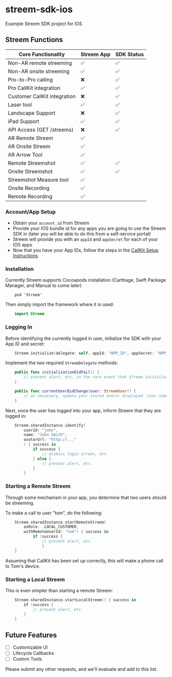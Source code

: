 # streem-sdk-ios
Example Streem SDK project for IOS


## Streem Functions

| Core Functionality                                | Streem App        | SDK Status        |
| ------------------------------------------------- | ----------------- | ----------------- |
| Non-AR remote streeming                           | ✅ 				| ✅                |
| Non-AR onsite streeming                           | ✅ 				| ✅                |
| Pro-to-Pro calling                                | ❌ 				| ✅                |
| Pro CallKit integration                           | ✅ 				| ✅                |
| Customer CallKit integration                      | ❌ 				| ✅                |
| Laser tool                                        | ✅ 				| ✅                |
| Landscape Support                                 | ❌ 				| ✅                |
| iPad Support                                      | ✅ 				| ✅                |
| API Access (GET /streems)                         | ❌ 				| ✅                |
| AR Remote Streem                                  | ✅ 				|                   |
| AR Onsite Streem                                  | ✅ 				|                   |
| AR Arrow Tool                                     | ✅ 				|                   |
| Remote Streemshot                                 | ✅ 				| ✅                |
| Onsite Streemshot                           	    | ✅ 				| ✅                |
| Streemshot Measure tool                           | ✅					|                   |
| Onsite Recording                           	    | ✅ 				|                   |
| Remote Recording                                  | ✅ 				|                   |


### Account/App Setup

* Obtain your `account_id` from Streem
* Provide your IOS bundle id for any apps you are going to use the Streem SDK in (later you will be able to do this from a self-service portal)
* Streem will provide you with an `appId` and `appSecret` for each of your IOS apps
* Now that you have your App IDs, follow the steps in the [CallKit Setup Instructions](docs/callkit.md)

### Installation

Currently Streem supports Cocoapods installation (Carthage, Swift Package Manager, and Manual to come later)

```
    pod 'Streem'
```

Then simply import the framework where it is used:

```swift
    import Streem
```


### Logging In

Before identifying the currently logged in user, initialize the SDK with your App ID and secret:

```swift
    Streem.initialize(delegate: self, appId: "APP_ID", appSecret: "APP_SECRET")
```

Implement the two required `StreemDelegate` methods:

```swift
    public func initializationDidFail() {
        // present alert, etc. in the rare event that Streem initialization fails
    }

    public func currentUserDidChange(user: StreemUser?) {
        // as necessary, update your stored and/or displayed `user.name` and `user.id`
    }
```

Next, once the user has logged into your app, inform Streem that they are logged in:

```swift
    Streem.sharedInstance.identify(
        userId: "john", 
        name: "John Smith", 
        avatarUrl: "http://..."
        ) { success in
            if success {
                // dismiss login screen, etc.
            } else {
                // present alert, etc.
            }
        }
```


### Starting a Remote Streem

Through some mechanism in your app, you determine that two users should be streeming.

To make a call to user "tom", do the following:

```swift
    Streem.sharedInstance.startRemoteStreem(
        asRole: .LOCAL_CUSTOMER,
        withRemoteUserId: "tom") { success in
            if !success {
                // present alert, etc.
                }
    }
```

Assuming that CallKit has been set up correctly, this will make a phone call to Tom's device.


### Starting a Local Streem

This is even simpler than starting a remote Streem:

```swift
    Streem.sharedInstance.startLocalStreem() { success in
        if !success {
            // present alert, etc.
        }
    }
```


## Future Features

* [ ] Customizable UI
* [ ] Lifecycle Callbacks
* [ ] Custom Tools

Please submit any other requests, and we'll evaluate and add to this list. 
